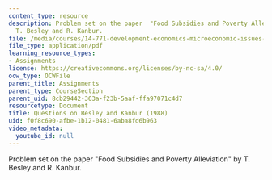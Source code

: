 ```yaml
---
content_type: resource
description: Problem set on the paper  "Food Subsidies and Poverty Alleviation" by
  T. Besley and R. Kanbur.
file: /media/courses/14-771-development-economics-microeconomic-issues-and-policy-models-fall-2008/f0f8c690afbe1b1204816aba8fd6b963_assn4.pdf
file_type: application/pdf
learning_resource_types:
- Assignments
license: https://creativecommons.org/licenses/by-nc-sa/4.0/
ocw_type: OCWFile
parent_title: Assignments
parent_type: CourseSection
parent_uid: 8cb29442-363a-f23b-5aaf-ffa97071c4d7
resourcetype: Document
title: Questions on Besley and Kanbur (1988)
uid: f0f8c690-afbe-1b12-0481-6aba8fd6b963
video_metadata:
  youtube_id: null
---
```

Problem set on the paper  "Food Subsidies and Poverty Alleviation" by T. Besley and R. Kanbur.